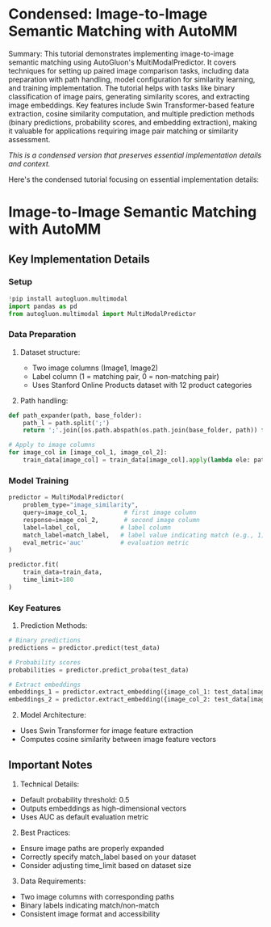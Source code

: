 # Condensed: Image-to-Image Semantic Matching with AutoMM

Summary: This tutorial demonstrates implementing image-to-image semantic matching using AutoGluon's MultiModalPredictor. It covers techniques for setting up paired image comparison tasks, including data preparation with path handling, model configuration for similarity learning, and training implementation. The tutorial helps with tasks like binary classification of image pairs, generating similarity scores, and extracting image embeddings. Key features include Swin Transformer-based feature extraction, cosine similarity computation, and multiple prediction methods (binary predictions, probability scores, and embedding extraction), making it valuable for applications requiring image pair matching or similarity assessment.

*This is a condensed version that preserves essential implementation details and context.*

Here's the condensed tutorial focusing on essential implementation details:

# Image-to-Image Semantic Matching with AutoMM

## Key Implementation Details

### Setup
```python
!pip install autogluon.multimodal
import pandas as pd
from autogluon.multimodal import MultiModalPredictor
```

### Data Preparation
1. Dataset structure:
   - Two image columns (Image1, Image2)
   - Label column (1 = matching pair, 0 = non-matching pair)
   - Uses Stanford Online Products dataset with 12 product categories

2. Path handling:
```python
def path_expander(path, base_folder):
    path_l = path.split(';')
    return ';'.join([os.path.abspath(os.path.join(base_folder, path)) for path in path_l])

# Apply to image columns
for image_col in [image_col_1, image_col_2]:
    train_data[image_col] = train_data[image_col].apply(lambda ele: path_expander(ele, base_folder=dataset_path))
```

### Model Training
```python
predictor = MultiModalPredictor(
    problem_type="image_similarity",
    query=image_col_1,          # first image column
    response=image_col_2,       # second image column
    label=label_col,           # label column
    match_label=match_label,   # label value indicating match (e.g., 1)
    eval_metric='auc'          # evaluation metric
)

predictor.fit(
    train_data=train_data,
    time_limit=180
)
```

### Key Features

1. Prediction Methods:
```python
# Binary predictions
predictions = predictor.predict(test_data)

# Probability scores
probabilities = predictor.predict_proba(test_data)

# Extract embeddings
embeddings_1 = predictor.extract_embedding({image_col_1: test_data[image_col_1]})
embeddings_2 = predictor.extract_embedding({image_col_2: test_data[image_col_2]})
```

2. Model Architecture:
- Uses Swin Transformer for image feature extraction
- Computes cosine similarity between image feature vectors

## Important Notes

1. Technical Details:
- Default probability threshold: 0.5
- Outputs embeddings as high-dimensional vectors
- Uses AUC as default evaluation metric

2. Best Practices:
- Ensure image paths are properly expanded
- Correctly specify match_label based on your dataset
- Consider adjusting time_limit based on dataset size

3. Data Requirements:
- Two image columns with corresponding paths
- Binary labels indicating match/non-match
- Consistent image format and accessibility